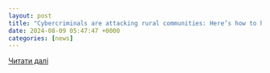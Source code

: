 ```yaml
---
layout: post
title: "Cybercriminals are attacking rural communities: Here’s how to help - The Morning Sun"
date: 2024-08-09 05:47:47 +0000
categories: [news]
---
```


[Читати далі](http://www.morningsun.net/premium/brandpoint/stories/cybercriminals-are-attacking-rural-communities-heres-how-to-help,144922?)
